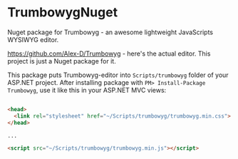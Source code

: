 # TrumbowygNuget

Nuget package for Trumbowyg - an awesome lightweight JavaScripts WYSIWYG editor.

https://github.com/Alex-D/Trumbowyg - here's the actual editor. This project is just a Nuget package for it.

This package puts Trumbowyg-editor into `Scripts/trumbowyg` folder of your ASP.NET project. After installing package with `PM> Install-Package Trumbowyg`, use it like this in your ASP.NET MVC views:

```html

<head>
  <link rel="stylesheet" href="~/Scripts/trumbowyg/trumbowyg.min.css">
</head>

...

<script src="~/Scripts/trumbowyg/trumbowyg.min.js"></script>
```
